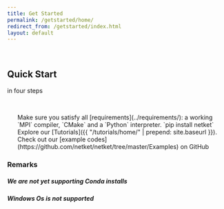 ```yaml
---
title: Get Started
permalink: /getstarted/home/
redirect_from: /getstarted/index.html
layout: default
---
```

<br>
<div class="container">
  <div id="markdown-content-container">

<div class="row" >
  <div class="col-sm-8 col-sm-offset-2">
    <div class="jumbotron">
    <h2 class="text-center">Quick Start</h2>
    <div class="text-center">
    <p class="text-muted"> in four steps</p>
    </div>
    </div>
  </div>
</div>
<br>
<div class="row" >
<div class="col-sm-8 col-sm-offset-2">
  <ol class="list-group">
     <libullet class="list-group-item" markdown="span">Make sure you satisfy all [requirements](../requirements/): a working `MPI` compiler, `CMake` and a `Python` interpreter.</libullet>
     <libullet class="list-group-item" markdown="span">`pip install netket`</libullet>
     <libullet class="list-group-item" markdown="span">Explore our [Tutorials]({{ "/tutorials/home/" | prepend: site.baseurl }}).</libullet>
     <libullet class="list-group-item" markdown="span">Check out our [example codes](https://github.com/netket/netket/tree/master/Examples) on GitHub</libullet>
  </ol>
</div>
</div>
</div>
<div class="row" >
<div class="col-sm-8 col-sm-offset-2">
<div class="alert alert-info">
  <h3 class="text-center">Remarks</h3>
  <h5 class="text-center" markdown="span"> We are not yet supporting Conda installs</h5>
  <h5 class="text-center" markdown="span">Windows Os is not supported</h5>
</div>
</div>
</div>
</div>
